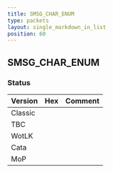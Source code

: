 ```yaml
---
title: SMSG_CHAR_ENUM
type: packets
layout: single_markdown_in_list
position: 60
---
```


## SMSG_CHAR_ENUM

### Status

Version | Hex | Comment
---------- | ---------- | ---------- 
Classic |  |  
TBC |  |  
WotLK |  |  
Cata |  |  
MoP |  |  